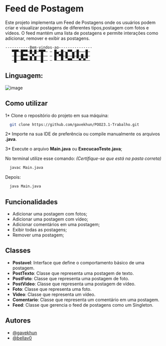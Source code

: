 
# Feed de Postagem

Este projeto implementa um Feed de Postagens onde os usuários podem criar e visualizar postagens de diferentes tipos,postagem com fotos e vídeos. O feed mantém uma lista de postagens e permite interações como adicionar, remover e exibir as postagens.


    -----------Bem-vindos-ao---------------
       ▀█▀─█▀▀─█─█─▀█▀─ ─ █▄─█─▄▀▀▄─█───█─
       ─█──█▀▀─▄▀▄──█── ─ █─▀█─█──█─█─█─█─
       ─█──▀▀▀─▀─▀──█── ─ ▀──▀──▀▀───▀─▀──





## Linguagem:

![image](https://img.shields.io/badge/Java-ED8B00?style=for-the-badge&logo=java&logoColor=white)

## Como utilizar

1* Clone o repositório do projeto em sua máquina:

```bash
  git clone https://github.com/gavekhun/POO23.1-Trabalho.git 

```
2* Importe na sua IDE de preferência ou compile manualmente os arquivos **.java**.

3* Execute o arquivo **Main.java** ou **ExecucaoTeste.java**;

 No terminal utilize esse comando:
 *(Certifique-se que está na pasta correta)*
```bash
  javac Main.java

```
Depois:
```bash
  java Main.java

```
    
## Funcionalidades

- Adicionar uma postagem com fotos;
- Adicionar uma postagem com vídeo;
- Adicionar comentários em uma postagem;
- Exibir todas as postagens;
- Remover uma postagem;


## Classes

- **Postavel**: Interface que define o comportamento básico de uma postagem.
- **PostTexto**: Classe que representa uma postagem de texto.
- **PostFoto**: Classe que representa uma postagem de foto.
- **PostVideo**: Classe que representa uma postagem de vídeo.
- **Foto**: Classe que representa uma foto.
- **Video**: Classe que representa um vídeo.
- **Comentario**: Classe que representa um comentário em uma postagem.
- **Feed**: Classe que gerencia o feed de postagens como um Singleton.


## Autores

- [@gavekhun](https://www.github.com/gavekhun)
- [@bellav0](https://github.com/bellav0)

